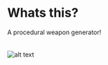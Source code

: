# Whats this?
A procedural weapon generator!
<br><br><br>
![alt text](https://pbs.twimg.com/media/DgTmw0ZV4AEBSjo.png)
